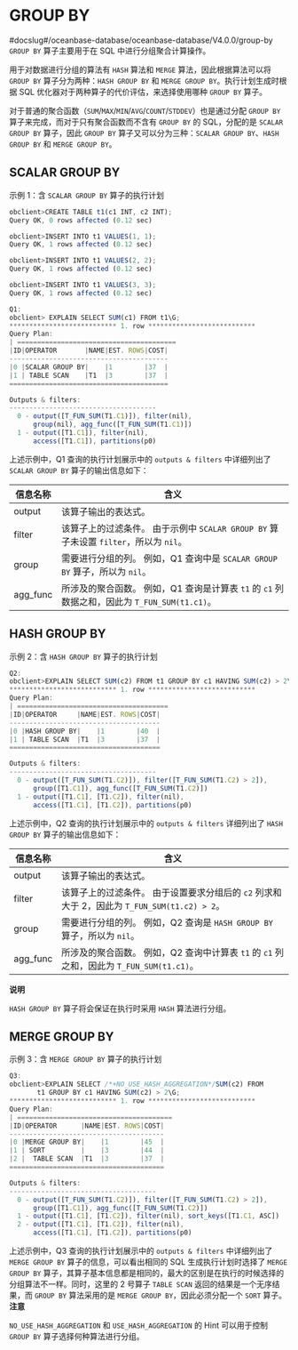 GROUP BY 
=============================
#docslug#/oceanbase-database/oceanbase-database/V4.0.0/group-by
`GROUP BY` 算子主要用于在 SQL 中进行分组聚合计算操作。

用于对数据进行分组的算法有 `HASH` 算法和 `MERGE` 算法，因此根据算法可以将 `GROUP BY` 算子分为两种：`HASH GROUP BY` 和 `MERGE GROUP BY`。执行计划生成时根据 SQL 优化器对于两种算子的代价评估，来选择使用哪种 `GROUP BY` 算子。

对于普通的聚合函数（`SUM`/`MAX`/`MIN`/`AVG`/`COUNT`/`STDDEV`）也是通过分配 `GROUP BY` 算子来完成，而对于只有聚合函数而不含有 `GROUP BY` 的 SQL，分配的是 `SCALAR GROUP BY` 算子，因此 `GROUP BY` 算子又可以分为三种：`SCALAR GROUP BY`、`HASH GROUP BY` 和 `MERGE GROUP BY`。

SCALAR GROUP BY 
------------------------------------

示例 1：含 `SCALAR GROUP BY` 算子的执行计划

```javascript
obclient>CREATE TABLE t1(c1 INT, c2 INT);
Query OK, 0 rows affected (0.12 sec)

obclient>INSERT INTO t1 VALUES(1, 1);
Query OK, 1 rows affected (0.12 sec)

obclient>INSERT INTO t1 VALUES(2, 2);
Query OK, 1 rows affected (0.12 sec)

obclient>INSERT INTO t1 VALUES(3, 3);
Query OK, 1 rows affected (0.12 sec)

Q1:
obclient> EXPLAIN SELECT SUM(c1) FROM t1\G;
*************************** 1. row ***************************
Query Plan:
| ========================================
|ID|OPERATOR       |NAME|EST. ROWS|COST|
----------------------------------------
|0 |SCALAR GROUP BY|    |1        |37  |
|1 | TABLE SCAN    |T1  |3        |37  |
========================================

Outputs & filters: 
-------------------------------------
  0 - output([T_FUN_SUM(T1.C1)]), filter(nil), 
      group(nil), agg_func([T_FUN_SUM(T1.C1)])
  1 - output([T1.C1]), filter(nil), 
      access([T1.C1]), partitions(p0)
```



上述示例中，Q1 查询的执行计划展示中的 `outputs & filters` 中详细列出了 `SCALAR GROUP BY` 算子的输出信息如下：


| **信息名称** |                                      **含义**                                      |
|----------|----------------------------------------------------------------------------------|
| output   | 该算子输出的表达式。                                                                       |
| filter   | 该算子上的过滤条件。 由于示例中 `SCALAR GROUP BY` 算子未设置 `filter`，所以为 `nil`。     |
| group    | 需要进行分组的列。 例如，Q1 查询中是 `SCALAR GROUP BY` 算子，所以为 `nil`。             |
| agg_func | 所涉及的聚合函数。 例如，Q1 查询是计算表 `t1` 的 `c1` 列数据之和，因此为 `T_FUN_SUM(t1.c1)`。 |



HASH GROUP BY 
----------------------------------

示例 2：含 `HASH GROUP BY` 算子的执行计划

```javascript
Q2: 
obclient>EXPLAIN SELECT SUM(c2) FROM t1 GROUP BY c1 HAVING SUM(c2) > 2\G;
*************************** 1. row ***************************
Query Plan:
| ======================================
|ID|OPERATOR     |NAME|EST. ROWS|COST|
--------------------------------------
|0 |HASH GROUP BY|    |1        |40  |
|1 | TABLE SCAN  |T1  |3        |37  |
======================================

Outputs & filters: 
-------------------------------------
  0 - output([T_FUN_SUM(T1.C2)]), filter([T_FUN_SUM(T1.C2) > 2]), 
      group([T1.C1]), agg_func([T_FUN_SUM(T1.C2)])
  1 - output([T1.C1], [T1.C2]), filter(nil), 
      access([T1.C1], [T1.C2]), partitions(p0)
```



上述示例中，Q2 查询的执行计划展示中的 `outputs & filters` 详细列出了 `HASH GROUP BY` 算子的输出信息如下：


| **信息名称** |                                     **含义**                                     |
|----------|--------------------------------------------------------------------------------|
| output   | 该算子输出的表达式。                                                                     |
| filter   | 该算子上的过滤条件。 由于设置要求分组后的 `c2` 列求和大于 2，因此为 `T_FUN_SUM(t1.c2) > 2`。 |
| group    | 需要进行分组的列。 例如，Q2 查询是 `HASH GROUP BY` 算子，所以为 `nil`。              |
| agg_func | 所涉及的聚合函数。 例如，Q2 查询中计算表 `t1` 的 `c1` 列之和，因此为 `T_FUN_SUM(t1.c1)`。 |


**说明**



`HASH GROUP BY` 算子将会保证在执行时采用 `HASH` 算法进行分组。

MERGE GROUP BY 
-----------------------------------

示例 3：含 `MERGE GROUP BY` 算子的执行计划

```javascript
Q3: 
obclient>EXPLAIN SELECT /*+NO_USE_HASH_AGGREGATION*/SUM(c2) FROM 
       t1 GROUP BY c1 HAVING SUM(c2) > 2\G;
*************************** 1. row ***************************
Query Plan:
| =======================================
|ID|OPERATOR      |NAME|EST. ROWS|COST|
---------------------------------------
|0 |MERGE GROUP BY|    |1        |45  |
|1 | SORT         |    |3        |44  |
|2 |  TABLE SCAN  |T1  |3        |37  |
=======================================

Outputs & filters: 
-------------------------------------
  0 - output([T_FUN_SUM(T1.C2)]), filter([T_FUN_SUM(T1.C2) > 2]), 
      group([T1.C1]), agg_func([T_FUN_SUM(T1.C2)])
  1 - output([T1.C1], [T1.C2]), filter(nil), sort_keys([T1.C1, ASC])
  2 - output([T1.C1], [T1.C2]), filter(nil), 
      access([T1.C1], [T1.C2]), partitions(p0)
```



上述示例中，Q3 查询的执行计划展示中的 `outputs & filters` 中详细列出了 `MERGE GROUP BY` 算子的信息，可以看出相同的 SQL 生成执行计划时选择了 `MERGE GROUP BY` 算子，其算子基本信息都是相同的，最大的区别是在执行的时候选择的分组算法不一样。同时，这里的 2 号算子 `TABLE SCAN` 返回的结果是一个无序结果，而 `GROUP BY` 算法采用的是 `MERGE GROUP BY`，因此必须分配一个 `SORT` 算子。
**注意**



`NO_USE_HASH_AGGREGATION` 和 `USE_HASH_AGGREGATION` 的 Hint 可以用于控制 `GROUP BY` 算子选择何种算法进行分组。
